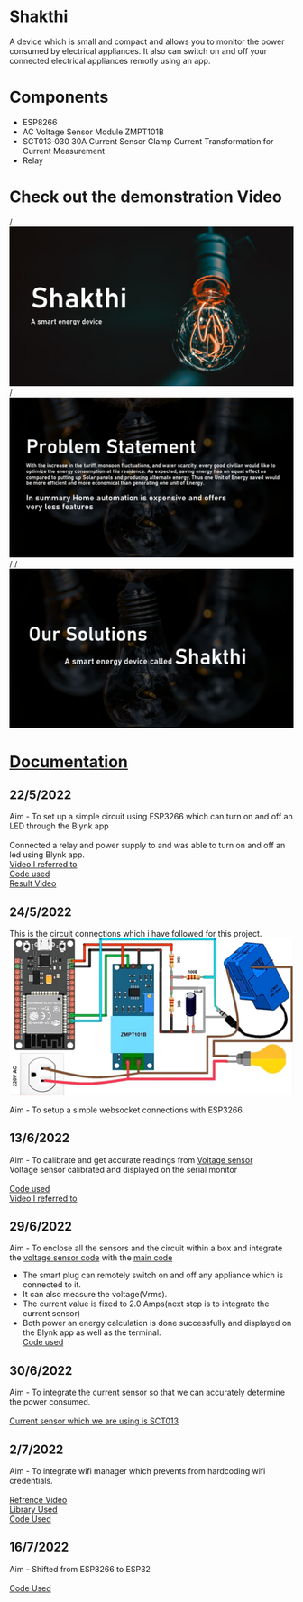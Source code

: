 
# Shakthi

A device which is small and compact and allows you to monitor the power consumed by electrical appliances.
It also can switch on and off your connected electrical appliances remotly using an app.

# Components
- ESP8266
- AC Voltage Sensor Module ZMPT101B
- SCT013‑030 30A Current Sensor Clamp Current Transformation for Current Measurement
- Relay

# Check out the demonstration Video
/
[![videolink](https://github.com/adithya-s-k/Shakthi/blob/master/Archives/Assets/Slide1.PNG)](https://youtu.be/kS_2ZGTF39I)
/
[![videolink](https://github.com/adithya-s-k/Shakthi/blob/master/Archives/Assets/Slide2.PNG)](https://youtu.be/kS_2ZGTF39I)
/
/[![videolink](https://github.com/adithya-s-k/Shakthi/blob/master/Archives/Assets/Slide3.PNG)](https://youtu.be/kS_2ZGTF39I)

# [Documentation](https://github.com/adithya-s-k/Shakthi/blob/master/Documentation.md)
## 22/5/2022

Aim - To set up a simple circuit using ESP3266 which can turn on and off an LED through the Blynk app
\
\
Connected a relay and power supply to and was able to turn on and off an led using Blynk app.
\
[Video I referred to](https://youtu.be/HFGP1YqUPy0)
\
[Code used](https://github.com/adithya-s-k/Shakthi/blob/d94287c6fe34f4617cba3545bfbc44f00065b80b/Remote_blink_control)
\
[Result Video](https://github.com/adithya-s-k/Shakthi/blob/b4589c9ca509b027ca998b03486c893b244e8cc1/Archives/Assets/blynk_led_relay.mp4)

## 24/5/2022

This is the circuit connections which i have followed for this project.
\
![circuit Connections](https://github.com/adithya-s-k/Shakthi/blob/master/Archives/Assets/circuit_diagram.jpg)

Aim - To setup a simple websocket connections with ESP3266.
## 13/6/2022

Aim - To calibrate and get accurate readings from [Voltage sensor](https://robu.in/product/ac-voltage-sensor-module-zmpt101b-single-phase/)
\
Voltage sensor calibrated and displayed on the serial monitor
\
\
[Code used](https://github.com/adithya-s-k/Shakthi/blob/master/Archives/Smart_Plug/voltage_measurment/voltage_measurment.ino)
\
[Video I referred to](https://youtu.be/EaTBNvZ7C-Q)

## 29/6/2022

Aim - To enclose all the sensors and the circuit within a box and integrate the [voltage sensor code](https://github.com/adithya-s-k/Shakthi/blob/master/Archives/Smart_Plug/voltage_measurment/voltage_measurment.ino) with the [main code](https://github.com/adithya-s-k/Shakthi/blob/d94287c6fe34f4617cba3545bfbc44f00065b80b/Remote_blink_control)
- The smart plug can remotely switch on and off any appliance which is connected to it.
- It can also measure the voltage(Vrms).
- The current value is fixed to 2.0 Amps(next step is to integrate the current sensor)
- Both power an energy calculation is done successfully and displayed on the Blynk app as well as the terminal.
\
[Code used](https://github.com/adithya-s-k/Shakthi/blob/master/Archives/Smart_Plug/node_mcu_relay/node_mcu_relay.ino#L1)
## 30/6/2022

Aim - To integrate the current sensor so that we can accurately determine the power consumed.
\
\
[Current sensor which we are using is SCT013](https://robu.in/product/sct-013-060-non-invasive-ac-current-sensor-clamp-sensor-60a/) 

## 2/7/2022

Aim - To integrate wifi manager which prevents from hardcoding wifi credentials.
\
\
[Refrence Video](https://youtu.be/dQw4w9WgXcQ)
\
[Library Used](https://github.com/tzapu/WiFiManager)
\
[Code Used](https://github.com/adithya-s-k/Shakthi/blob/master/Archives/Wifi_manager/Wifi_manager_basic/Wifi_manager_basic.ino#L1)

## 16/7/2022

Aim - Shifted from ESP8266 to ESP32
\
\
[Code Used](https://github.com/adithya-s-k/Shakthi/blob/master/Archives/Smart_Plug/ESP32_voltage_current_sensor)

